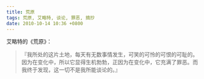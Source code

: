 ```yaml
---
title: 荒原
tags: 荒原, 艾略特, 谈论, 罪恶, 摘抄
date: 2010-10-14 10:36 +0800
---
```



艾略特的《荒原》：

> 『我所处的这片土地，每天有无数事情发生，可笑的可怜的可恨的可耻的。因为在变化中，所以它显得生机勃勃，正因为在变化中，它充满了罪恶。而我终于发现，这一切不是我所能谈论的。』

